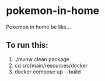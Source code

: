 # pokemon-in-home

Pokemon in home be like...

## To run this:
1. ./mvnw clean package
2. cd src/main/resources/docker
3. docker compose up --build
